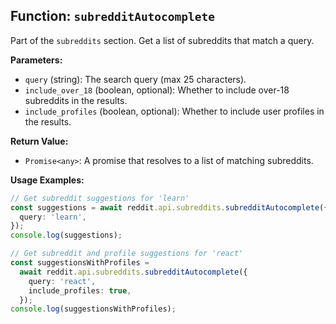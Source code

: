 ## Function: `subredditAutocomplete`

Part of the `subreddits` section. Get a list of subreddits that match a query.

**Parameters:**

- `query` (string): The search query (max 25 characters).
- `include_over_18` (boolean, optional): Whether to include over-18 subreddits in the results.
- `include_profiles` (boolean, optional): Whether to include user profiles in the results.

**Return Value:**

- `Promise<any>`: A promise that resolves to a list of matching subreddits.

**Usage Examples:**

```typescript
// Get subreddit suggestions for 'learn'
const suggestions = await reddit.api.subreddits.subredditAutocomplete({
  query: 'learn',
});
console.log(suggestions);
```

```typescript
// Get subreddit and profile suggestions for 'react'
const suggestionsWithProfiles =
  await reddit.api.subreddits.subredditAutocomplete({
    query: 'react',
    include_profiles: true,
  });
console.log(suggestionsWithProfiles);
```
